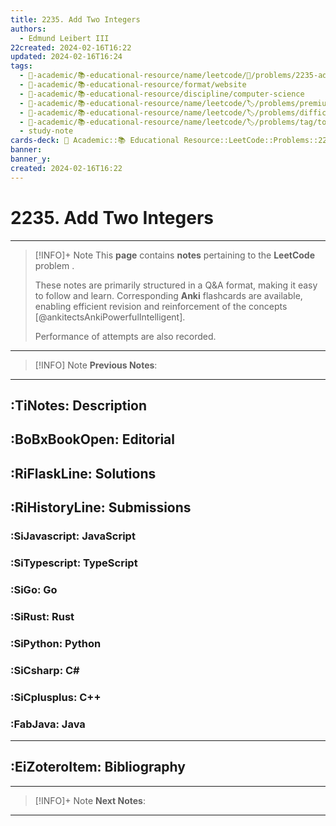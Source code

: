 ```yaml
---
title: 2235. Add Two Integers
authors:
  - Edmund Leibert III
22created: 2024-02-16T16:22
updated: 2024-02-16T16:24
tags:
  - 🔴-academic/📚-educational-resource/name/leetcode/🔖/problems/2235-add-two-integers
  - 🔴-academic/📚-educational-resource/format/website
  - 🔴-academic/📚-educational-resource/discipline/computer-science
  - 🔴-academic/📚-educational-resource/name/leetcode/🏷️/problems/premium/🔓-no
  - 🔴-academic/📚-educational-resource/name/leetcode/🏷️/problems/difficulty/easy
  - 🔴-academic/📚-educational-resource/name/leetcode/🏷️/problems/tag/topic/math
  - study-note
cards-deck: 🔴 Academic::📚 Educational Resource::LeetCode::Problems::2235. Add Two Integers
banner: 
banner_y: 
created: 2024-02-16T16:22
---
```


# 2235. Add Two Integers

---

> [!INFO]+ Note
> This **page** contains **notes** pertaining to the **LeetCode** problem .
> 
> These notes are primarily structured in a Q&A format, making it easy to follow and learn. Corresponding **Anki** flashcards are available, enabling efficient revision and reinforcement of the concepts [@ankitectsAnkiPowerfulIntelligent].
> 
> Performance of attempts are also recorded.

---

> [!INFO] Note
> **Previous Notes**:
> 

---

## :TiNotes: Description

## :BoBxBookOpen: Editorial

## :RiFlaskLine: Solutions

## :RiHistoryLine: Submissions

### :SiJavascript: JavaScript

### :SiTypescript: TypeScript

### :SiGo: Go

### :SiRust: Rust

### :SiPython: Python

### :SiCsharp: C\#

### :SiCplusplus: C++

### :FabJava: Java

---

## :EiZoteroItem: Bibliography

---

> [!INFO]+ Note
> **Next Notes**:
> 

---